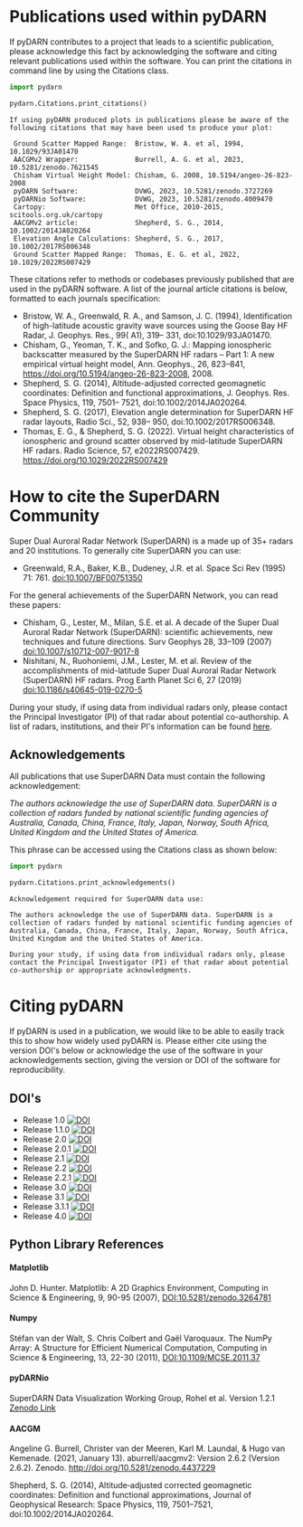 <!--Copyright (C) SuperDARN Canada, University of Saskatchewan 
Author(s): Marina Schmidt 
Modifications:
2020-12-01 Carley Martin updated documentation

Disclaimer:
pyDARN is under the LGPL v3 license found in the root directory LICENSE.md 
Everyone is permitted to copy and distribute verbatim copies of this license 
document, but changing it is not allowed.

This version of the GNU Lesser General Public License incorporates the terms
and conditions of version 3 of the GNU General Public License, supplemented by
the additional permissions listed below.
-->

# Publications used within pyDARN

If pyDARN contributes to a project that leads to a scientific publication, please acknowledge this fact by acknowledging the software and citing relevant publications used within the software. 
You can print the citations in command line by using the Citations class. 

```python
import pydarn

pydarn.Citations.print_citations()

```

```
If using pyDARN produced plots in publications please be aware of the following citations that may have been used to produce your plot:

 Ground Scatter Mapped Range:  Bristow, W. A. et al, 1994, 10.1029/93JA01470 
 AACGMv2 Wrapper:              Burrell, A. G. et al, 2023, 10.5281/zenodo.7621545 
 Chisham Virtual Height Model: Chisham, G. 2008, 10.5194/angeo-26-823-2008 
 pyDARN Software:              DVWG, 2023, 10.5281/zenodo.3727269 
 pyDARNio Software:            DVWG, 2023, 10.5281/zenodo.4009470 
 Cartopy:                      Met Office, 2010-2015, scitools.org.uk/cartopy 
 AACGMv2 article:              Shepherd, S. G., 2014, 10.1002/2014JA020264 
 Elevation Angle Calculations: Shepherd, S. G., 2017, 10.1002/2017RS006348 
 Ground Scatter Mapped Range:  Thomas, E. G. et al, 2022, 10.1029/2022RS007429

```

These citations refer to methods or codebases previously published that are used in the pyDARN software.
A list of the journal article citations is below, formatted to each journals specification:

- Bristow, W. A., Greenwald, R. A., and Samson, J. C. (1994), Identification of high-latitude acoustic gravity wave sources using the Goose Bay HF Radar, J. Geophys. Res., 99( A1), 319– 331, doi:10.1029/93JA01470.
- Chisham, G., Yeoman, T. K., and Sofko, G. J.: Mapping ionospheric backscatter measured by the SuperDARN HF radars – Part 1: A new empirical virtual height model, Ann. Geophys., 26, 823–841, https://doi.org/10.5194/angeo-26-823-2008, 2008.
- Shepherd, S. G. (2014), Altitude-adjusted corrected geomagnetic coordinates: Definition and functional approximations, J. Geophys. Res. Space Physics, 119, 7501– 7521, doi:10.1002/2014JA020264.
- Shepherd, S. G. (2017), Elevation angle determination for SuperDARN HF radar layouts, Radio Sci., 52, 938– 950, doi:10.1002/2017RS006348.
- Thomas, E. G., & Shepherd, S. G. (2022). Virtual height characteristics of ionospheric and ground scatter observed by mid-latitude SuperDARN HF radars. Radio Science, 57, e2022RS007429. https://doi.org/10.1029/2022RS007429

# How to cite the SuperDARN Community

Super Dual Auroral Radar Network (SuperDARN) is a made up of 35+ radars and 20 institutions. 
To generally cite SuperDARN you can use: 

- Greenwald, R.A., Baker, K.B., Dudeney, J.R. et al. Space Sci Rev (1995) 71: 761. [doi:10.1007/BF00751350](https://doi.org/10.1007/BF00751350)

For the general achievements of the SuperDARN Network, you can read these papers: 

- Chisham, G., Lester, M., Milan, S.E. et al. A decade of the Super Dual Auroral Radar Network (SuperDARN): scientific achievements, new techniques and future directions. Surv Geophys 28, 33–109 (2007) [doi:10.1007/s10712-007-9017-8](https://link.springer.com/article/10.1007/s10712-007-9017-8)
- Nishitani, N., Ruohoniemi, J.M., Lester, M. et al. Review of the accomplishments of mid-latitude Super Dual Auroral Radar Network (SuperDARN) HF radars. Prog Earth Planet Sci 6, 27 (2019) [doi:10.1186/s40645-019-0270-5](https://progearthplanetsci.springeropen.com/articles/10.1186/s40645-019-0270-5)

During your study, if using data from individual radars only, please contact the Principal Investigator (PI) of that radar about potential co-authorship. 
A list of radars, institutions, and their PI's information can be found [here](https://superdarn.ca/radar-info).  

## Acknowledgements

All publications that use SuperDARN Data must contain the following acknowledgement:

*The authors acknowledge the use of SuperDARN data. SuperDARN is a collection of radars funded by national scientific funding agencies of Australia, Canada, China, France, Italy, Japan, Norway, South Africa, United Kingdom and the United States of America.* 

This phrase can be accessed using the Citations class as shown below:


```python
import pydarn

pydarn.Citations.print_acknowledgements()

```

```
Acknowledgement required for SuperDARN data use:

The authors acknowledge the use of SuperDARN data. SuperDARN is a collection of radars funded by national scientific funding agencies of Australia, Canada, China, France, Italy, Japan, Norway, South Africa, United Kingdom and the United States of America. 

During your study, if using data from individual radars only, please contact the Principal Investigator (PI) of that radar about potential co-authorship or appropriate acknowledgments.

```

# Citing pyDARN

If pyDARN is used in a publication, we would like to be able to easily track this to show how widely used pyDARN is. 
Please either cite using the version DOI's below or acknowledge the use of the software in your acknowledgements section, giving the version or DOI of the software for reproducibility. 

## DOI's 

- Release 1.0 [![DOI](https://zenodo.org/badge/DOI/10.5281/zenodo.3727270.svg)](https://doi.org/10.5281/zenodo.3727270)
- Release 1.1.0 [![DOI](https://zenodo.org/badge/DOI/10.5281/zenodo.3978643.svg)](https://doi.org/10.5281/zenodo.3978643)
- Release 2.0 [![DOI](https://zenodo.org/badge/DOI/10.5281/zenodo.4549096.svg)](https://doi.org/10.5281/zenodo.4549096)
- Release 2.0.1 [![DOI](https://zenodo.org/badge/DOI/10.5281/zenodo.4558130.svg)](https://doi.org/10.5281/zenodo.4558130)
- Release 2.1 [![DOI](https://zenodo.org/badge/DOI/10.5281/zenodo.4958007.svg)](https://doi.org/10.5281/zenodo.4958007)
- Release 2.2 [![DOI](https://zenodo.org/badge/DOI/10.5281/zenodo.5605069.svg)](https://doi.org/10.5281/zenodo.5605069)
- Release 2.2.1 [![DOI](https://zenodo.org/badge/DOI/10.5281/zenodo.5762322.svg)](https://doi.org/10.5281/zenodo.5762322)
- Release 3.0 [![DOI](https://zenodo.org/badge/DOI/10.5281/zenodo.6473574.svg)](https://doi.org/10.5281/zenodo.6473574)
- Release 3.1 [![DOI](https://zenodo.org/badge/DOI/10.5281/zenodo.7468856.svg)](https://doi.org/10.5281/zenodo.7468856)
- Release 3.1.1 [![DOI](https://zenodo.org/badge/DOI/10.5281/zenodo.7767590.svg)](https://doi.org/10.5281/zenodo.7767590)
- Release 4.0 [![DOI](https://zenodo.org/badge/DOI/10.5281/zenodo.10452339.svg)](https://doi.org/10.5281/zenodo.10452339)


## Python Library References 

#### Matplotlib
John D. Hunter. Matplotlib: A 2D Graphics Environment, Computing in Science & Engineering, 9, 90-95 (2007), [DOI:10.5281/zenodo.3264781](https://zenodo.org/record/3264781)

#### Numpy 
Stéfan van der Walt, S. Chris Colbert and Gaël Varoquaux. The NumPy Array: A Structure for Efficient Numerical Computation, Computing in Science & Engineering, 13, 22-30 (2011), [DOI:10.1109/MCSE.2011.37](https://ieeexplore.ieee.org/document/5725236)

#### pyDARNio

SuperDARN Data Visualization Working Group, Rohel et al. Version 1.2.1 [Zenodo Link](https://zenodo.org/records/7615720)

#### AACGM

Angeline G. Burrell, Christer van der Meeren, Karl M. Laundal, & Hugo van Kemenade. (2021, January 13). aburrell/aacgmv2: Version 2.6.2 (Version 2.6.2). Zenodo. http://doi.org/10.5281/zenodo.4437229

Shepherd, S. G. (2014), Altitude‐adjusted corrected geomagnetic coordinates: Definition and functional approximations, Journal of Geophysical Research: Space Physics, 119, 7501–7521, doi:10.1002/2014JA020264.
